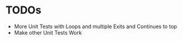 # TODOs

* More Unit Tests with Loops and multiple Exits and Continues to top
* Make other Unit Tests Work
